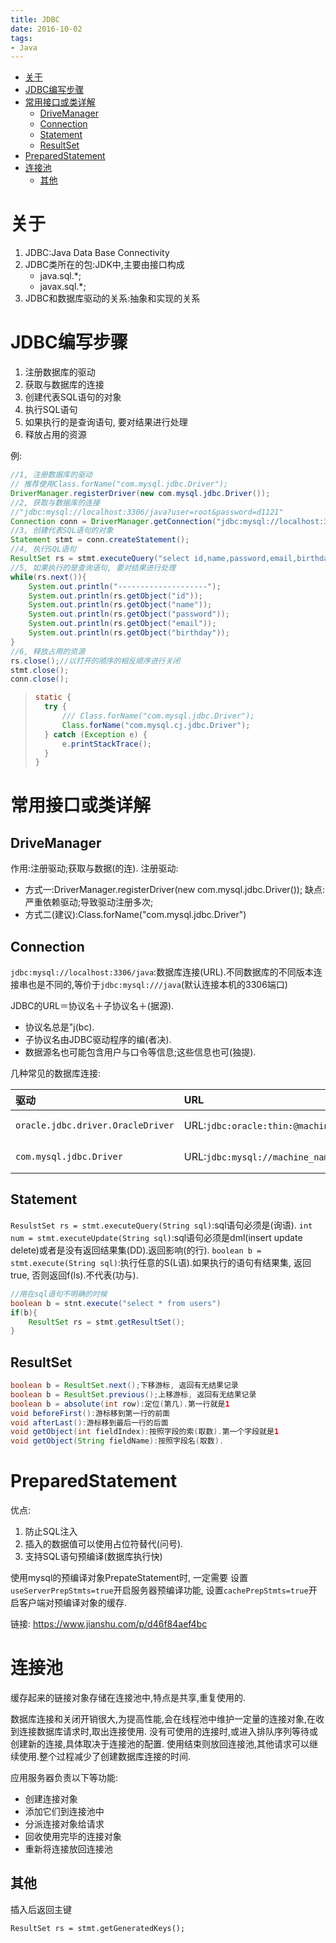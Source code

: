 ```yaml
---
title: JDBC
date: 2016-10-02
tags:
- Java
---
```


<!-- TOC -->

- [关于](#关于)
- [JDBC编写步骤](#jdbc编写步骤)
- [常用接口或类详解](#常用接口或类详解)
    - [DriveManager](#drivemanager)
    - [Connection](#connection)
    - [Statement](#statement)
    - [ResultSet](#resultset)
- [PreparedStatement](#preparedstatement)
- [连接池](#连接池)
    - [其他](#其他)

<!-- /TOC -->

# 关于

1. JDBC:Java Data Base Connectivity
2. JDBC类所在的包:JDK中,主要由接口构成
	* java.sql.*;
	* javax.sql.*;
3. JDBC和数据库驱动的关系:抽象和实现的关系

# JDBC编写步骤

1. 注册数据库的驱动
2. 获取与数据库的连接
3. 创建代表SQL语句的对象
4. 执行SQL语句
5. 如果执行的是查询语句, 要对结果进行处理
6. 释放占用的资源

例:

```java
//1, 注册数据库的驱动
// 推荐使用Class.forName("com.mysql.jdbc.Driver");
DriverManager.registerDriver(new com.mysql.jdbc.Driver());
//2, 获取与数据库的连接
//"jdbc:mysql://localhost:3306/java?user=root&password=d1121"
Connection conn = DriverManager.getConnection("jdbc:mysql://localhost:3306/java", "root", "d1121");
//3, 创建代表SQL语句的对象
Statement stmt = conn.createStatement();
//4, 执行SQL语句
ResultSet rs = stmt.executeQuery("select id,name,password,email,birthday from users");
//5, 如果执行的是查询语句, 要对结果进行处理
while(rs.next()){
	System.out.println("--------------------");
	System.out.println(rs.getObject("id"));
	System.out.println(rs.getObject("name"));
	System.out.println(rs.getObject("password"));
	System.out.println(rs.getObject("email"));
	System.out.println(rs.getObject("birthday"));
}
//6, 释放占用的资源
rs.close();//以打开的顺序的相反顺序进行关闭
stmt.close();
conn.close();
```
> ```Java
> static {
> 	try {
> 		/// Class.forName("com.mysql.jdbc.Driver");
> 		Class.forName("com.mysql.cj.jdbc.Driver");
> 	} catch (Exception e) {
> 		e.printStackTrace();
> 	}
> }
> ```

# 常用接口或类详解

## DriveManager

作用:注册驱动;获取与数据(的连).
注册驱动:
* 方式一:DriverManager.registerDriver(new com.mysql.jdbc.Driver());
缺点:严重依赖驱动;导致驱动注册多次;
* 方式二(建议):Class.forName("com.mysql.jdbc.Driver")

## Connection

`jdbc:mysql://localhost:3306/java`:数据库连接(URL).不同数据库的不同版本连接串也是不同的,等价于`jdbc:mysql:///java`(默认连接本机的3306端口)

JDBC的URL＝协议名＋子协议名＋(据源).
* 协议名总是"j(bc).
* 子协议名由JDBC驱动程序的编(者决).
* 数据源名也可能包含用户与口令等信息;这些信息也可(独提).

几种常见的数据库连接:

| 驱动                              | URL                                              | 端口     |
| :-------------------------------- | :----------------------------------------------- | :------- |
| `oracle.jdbc.driver.OracleDriver` | URL:`jdbc:oracle:thin:@machine_name:port:dbname` | 默认1521 |
| `com.mysql.jdbc.Driver`           | URL:`jdbc:mysql://machine_name:port/dbname`      | 默认3306 |

## Statement

`ResulstSet rs = stmt.executeQuery(String sql)`:sql语句必须是(询语).
`int num = stmt.executeUpdate(String sql)`:sql语句必须是dml(insert update delete)或者是没有返回结果集(DD).返回影响(的行).
`boolean b = stmt.execute(String sql)`:执行任意的S(L语).如果执行的语句有结果集, 返回true, 否则返回f(ls).不代表(功与).

```Java
//用在sql语句不明确的时候
boolean b = stnt.execute("select * from users")
if(b){
	ResultSet rs = stmt.getResultSet();
}
```

## ResultSet

```Java
boolean b = ResultSet.next();下移游标, 返回有无结果记录
boolean b = ResultSet.previous();上移游标, 返回有无结果记录
boolean b = absolute(int row):定位(第几).第一行就是1
void beforeFirst():游标移到第一行的前面
void afterLast():游标移到最后一行的后面
void getObject(int fieldIndex):按照字段的索(取数).第一个字段就是1
void getObject(String fieldName):按照字段名(取数).
```

# PreparedStatement

优点:
1. 防止SQL注入
2. 插入的数据值可以使用占位符替代(问号).
3. 支持SQL语句预编译(数据库执行快)

使用mysql的预编译对象PrepateStatement时, 一定需要
设置`useServerPrepStmts=true`开启服务器预编译功能,
设置`cachePrepStmts=true`开启客户端对预编译对象的缓存.

链接: https://www.jianshu.com/p/d46f84aef4bc

# 连接池

缓存起来的链接对象存储在连接池中,特点是共享,重复使用的.

数据库连接和关闭开销很大,为提高性能,会在线程池中维护一定量的连接对象,在收到连接数据库请求时,取出连接使用.
没有可使用的连接时,或进入排队序列等待或创建新的连接,具体取决于连接池的配置.
使用结束则放回连接池,其他请求可以继续使用.整个过程减少了创建数据库连接的时间.

应用服务器负责以下等功能:
* 创建连接对象
* 添加它们到连接池中
* 分派连接对象给请求
* 回收使用完毕的连接对象
* 重新将连接放回连接池

## 其他

插入后返回主键

`ResultSet rs = stmt.getGeneratedKeys();`



